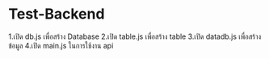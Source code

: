# Test-Backend
1.เปิด db.js เพื่อสร้าง Database
2.เปิด table.js เพื่อสร้าง table
3.เปิด datadb.js เพื่อสร้างข้อมูล
4.เปิด main.js ในการใช้งาน api
